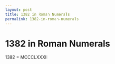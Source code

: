 ```yaml
---
layout: post
title: 1382 in Roman Numerals
permalink: 1382-in-roman-numerals
---
```


# 1382 in Roman Numerals

1382 = MCCCLXXXII
